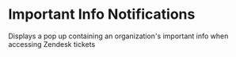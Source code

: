 # Important Info Notifications

Displays a pop up containing an organization's important info when accessing Zendesk tickets
